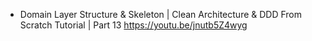 - Domain Layer Structure & Skeleton | Clean Architecture & DDD From Scratch Tutorial | Part 13
  https://youtu.be/jnutb5Z4wyg